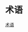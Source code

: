 # 术语
[术语](https://mbd.baidu.com/newspage/data/landingshare?context=%7B%22nid%22%3A%22news_9316783340642122752%22%2C%22sourceFrom%22%3A%22bjh%22%7D&isBdboxFrom=1&pageType=1&rs=1473908321&ruk=21W0brdFVZM-r3NM8jEmQA)